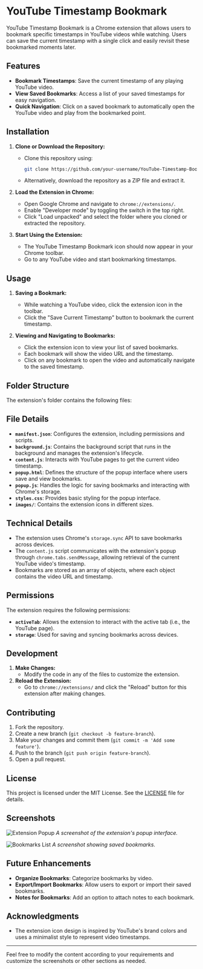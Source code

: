 # YouTube Timestamp Bookmark

YouTube Timestamp Bookmark is a Chrome extension that allows users to bookmark specific timestamps in YouTube videos while watching. Users can save the current timestamp with a single click and easily revisit these bookmarked moments later.

## Features

- **Bookmark Timestamps**: Save the current timestamp of any playing YouTube video.
- **View Saved Bookmarks**: Access a list of your saved timestamps for easy navigation.
- **Quick Navigation**: Click on a saved bookmark to automatically open the YouTube video and play from the bookmarked point.

## Installation

1. **Clone or Download the Repository:**
   - Clone this repository using:
     ```bash
     git clone https://github.com/your-username/YouTube-Timestamp-Bookmark.git
     ```
   - Alternatively, download the repository as a ZIP file and extract it.

2. **Load the Extension in Chrome:**
   - Open Google Chrome and navigate to `chrome://extensions/`.
   - Enable "Developer mode" by toggling the switch in the top right.
   - Click "Load unpacked" and select the folder where you cloned or extracted the repository.

3. **Start Using the Extension:**
   - The YouTube Timestamp Bookmark icon should now appear in your Chrome toolbar.
   - Go to any YouTube video and start bookmarking timestamps.

## Usage

1. **Saving a Bookmark:**
   - While watching a YouTube video, click the extension icon in the toolbar.
   - Click the "Save Current Timestamp" button to bookmark the current timestamp.

2. **Viewing and Navigating to Bookmarks:**
   - Click the extension icon to view your list of saved bookmarks.
   - Each bookmark will show the video URL and the timestamp.
   - Click on any bookmark to open the video and automatically navigate to the saved timestamp.

## Folder Structure

The extension's folder contains the following files:















## File Details

- **`manifest.json`**: Configures the extension, including permissions and scripts.
- **`background.js`**: Contains the background script that runs in the background and manages the extension's lifecycle.
- **`content.js`**: Interacts with YouTube pages to get the current video timestamp.
- **`popup.html`**: Defines the structure of the popup interface where users save and view bookmarks.
- **`popup.js`**: Handles the logic for saving bookmarks and interacting with Chrome's storage.
- **`styles.css`**: Provides basic styling for the popup interface.
- **`images/`**: Contains the extension icons in different sizes.

## Technical Details

- The extension uses Chrome's `storage.sync` API to save bookmarks across devices.
- The `content.js` script communicates with the extension's popup through `chrome.tabs.sendMessage`, allowing retrieval of the current YouTube video's timestamp.
- Bookmarks are stored as an array of objects, where each object contains the video URL and timestamp.

## Permissions

The extension requires the following permissions:
- **`activeTab`**: Allows the extension to interact with the active tab (i.e., the YouTube page).
- **`storage`**: Used for saving and syncing bookmarks across devices.

## Development

1. **Make Changes:**
   - Modify the code in any of the files to customize the extension.
2. **Reload the Extension:**
   - Go to `chrome://extensions/` and click the "Reload" button for this extension after making changes.

## Contributing

1. Fork the repository.
2. Create a new branch (`git checkout -b feature-branch`).
3. Make your changes and commit them (`git commit -m 'Add some feature'`).
4. Push to the branch (`git push origin feature-branch`).
5. Open a pull request.

## License

This project is licensed under the MIT License. See the [LICENSE](LICENSE) file for details.

## Screenshots

![Extension Popup](screenshots/popup.png)
_A screenshot of the extension's popup interface._

![Bookmarks List](screenshots/bookmarks.png)
_A screenshot showing saved bookmarks._

## Future Enhancements

- **Organize Bookmarks**: Categorize bookmarks by video.
- **Export/Import Bookmarks**: Allow users to export or import their saved bookmarks.
- **Notes for Bookmarks**: Add an option to attach notes to each bookmark.

## Acknowledgments

- The extension icon design is inspired by YouTube's brand colors and uses a minimalist style to represent video timestamps.

---

Feel free to modify the content according to your requirements and customize the screenshots or other sections as needed.
